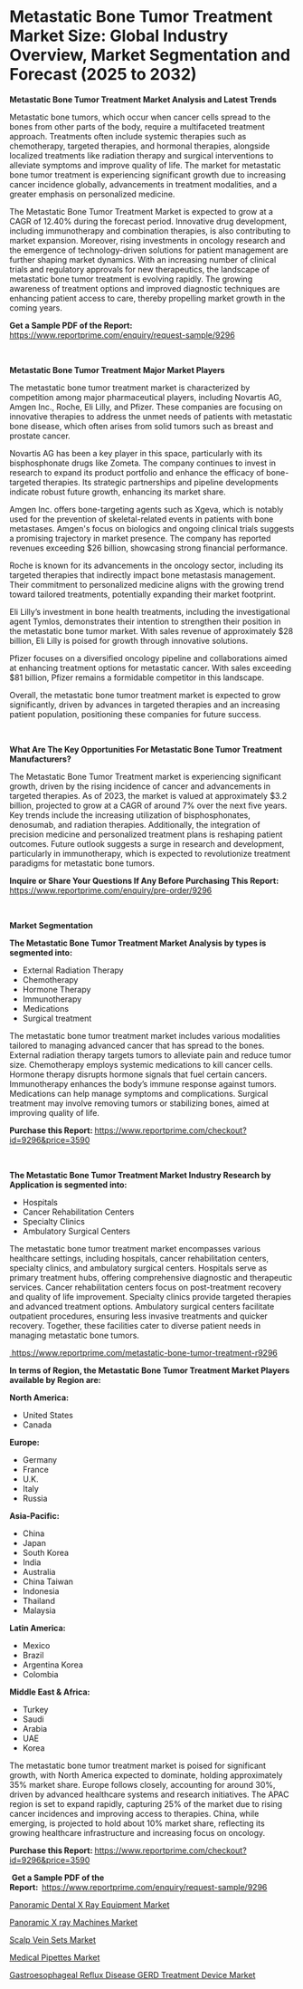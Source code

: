 <p><h1>Metastatic Bone Tumor Treatment Market Size: Global Industry Overview, Market Segmentation and Forecast (2025 to 2032)</h1></p><p><strong>Metastatic Bone Tumor Treatment Market Analysis and Latest Trends</strong></p>
<p><p>Metastatic bone tumors, which occur when cancer cells spread to the bones from other parts of the body, require a multifaceted treatment approach. Treatments often include systemic therapies such as chemotherapy, targeted therapies, and hormonal therapies, alongside localized treatments like radiation therapy and surgical interventions to alleviate symptoms and improve quality of life. The market for metastatic bone tumor treatment is experiencing significant growth due to increasing cancer incidence globally, advancements in treatment modalities, and a greater emphasis on personalized medicine.</p><p>The Metastatic Bone Tumor Treatment Market is expected to grow at a CAGR of 12.40% during the forecast period. Innovative drug development, including immunotherapy and combination therapies, is also contributing to market expansion. Moreover, rising investments in oncology research and the emergence of technology-driven solutions for patient management are further shaping market dynamics. With an increasing number of clinical trials and regulatory approvals for new therapeutics, the landscape of metastatic bone tumor treatment is evolving rapidly. The growing awareness of treatment options and improved diagnostic techniques are enhancing patient access to care, thereby propelling market growth in the coming years.</p></p>
<p><strong>Get a Sample PDF of the Report:&nbsp;</strong> <a href="https://www.reportprime.com/enquiry/request-sample/9296?utm_campaign=100&utm_medium=2&utm_source=Github&utm_content=ia&utm_term=20032025&utm_id=metastatic-bone-tumor-treatment">https://www.reportprime.com/enquiry/request-sample/9296</a></p>
<p>&nbsp;</p>
<p><strong>Metastatic Bone Tumor Treatment Major Market Players</strong></p>
<p><p>The metastatic bone tumor treatment market is characterized by competition among major pharmaceutical players, including Novartis AG, Amgen Inc., Roche, Eli Lilly, and Pfizer. These companies are focusing on innovative therapies to address the unmet needs of patients with metastatic bone disease, which often arises from solid tumors such as breast and prostate cancer.</p><p>Novartis AG has been a key player in this space, particularly with its bisphosphonate drugs like Zometa. The company continues to invest in research to expand its product portfolio and enhance the efficacy of bone-targeted therapies. Its strategic partnerships and pipeline developments indicate robust future growth, enhancing its market share.</p><p>Amgen Inc. offers bone-targeting agents such as Xgeva, which is notably used for the prevention of skeletal-related events in patients with bone metastases. Amgen's focus on biologics and ongoing clinical trials suggests a promising trajectory in market presence. The company has reported revenues exceeding $26 billion, showcasing strong financial performance.</p><p>Roche is known for its advancements in the oncology sector, including its targeted therapies that indirectly impact bone metastasis management. Their commitment to personalized medicine aligns with the growing trend toward tailored treatments, potentially expanding their market footprint.</p><p>Eli Lilly’s investment in bone health treatments, including the investigational agent Tymlos, demonstrates their intention to strengthen their position in the metastatic bone tumor market. With sales revenue of approximately $28 billion, Eli Lilly is poised for growth through innovative solutions.</p><p>Pfizer focuses on a diversified oncology pipeline and collaborations aimed at enhancing treatment options for metastatic cancer. With sales exceeding $81 billion, Pfizer remains a formidable competitor in this landscape.</p><p>Overall, the metastatic bone tumor treatment market is expected to grow significantly, driven by advances in targeted therapies and an increasing patient population, positioning these companies for future success.</p></p>
<p>&nbsp;</p>
<p><strong>What Are The Key Opportunities For Metastatic Bone Tumor Treatment Manufacturers?</strong></p>
<p><p>The Metastatic Bone Tumor Treatment market is experiencing significant growth, driven by the rising incidence of cancer and advancements in targeted therapies. As of 2023, the market is valued at approximately $3.2 billion, projected to grow at a CAGR of around 7% over the next five years. Key trends include the increasing utilization of bisphosphonates, denosumab, and radiation therapies. Additionally, the integration of precision medicine and personalized treatment plans is reshaping patient outcomes. Future outlook suggests a surge in research and development, particularly in immunotherapy, which is expected to revolutionize treatment paradigms for metastatic bone tumors.</p></p>
<p><strong>Inquire or Share Your Questions If Any Before Purchasing This Report:</strong> <a href="https://www.reportprime.com/enquiry/pre-order/9296?utm_campaign=100&utm_medium=2&utm_source=Github&utm_content=ia&utm_term=20032025&utm_id=metastatic-bone-tumor-treatment">https://www.reportprime.com/enquiry/pre-order/9296</a></p>
<p>&nbsp;</p>
<p><strong>Market Segmentation</strong></p>
<p><strong>The Metastatic Bone Tumor Treatment Market Analysis by types is segmented into:</strong></p>
<p><ul><li>External Radiation Therapy</li><li>Chemotherapy</li><li>Hormone Therapy</li><li>Immunotherapy</li><li>Medications</li><li>Surgical treatment</li></ul></p>
<p><p>The metastatic bone tumor treatment market includes various modalities tailored to managing advanced cancer that has spread to the bones. External radiation therapy targets tumors to alleviate pain and reduce tumor size. Chemotherapy employs systemic medications to kill cancer cells. Hormone therapy disrupts hormone signals that fuel certain cancers. Immunotherapy enhances the body’s immune response against tumors. Medications can help manage symptoms and complications. Surgical treatment may involve removing tumors or stabilizing bones, aimed at improving quality of life.</p></p>
<p><strong>Purchase this Report:&nbsp;</strong><a href="https://www.reportprime.com/checkout?id=9296&price=3590&utm_campaign=100&utm_medium=2&utm_source=Github&utm_content=ia&utm_term=20032025&utm_id=metastatic-bone-tumor-treatment">https://www.reportprime.com/checkout?id=9296&price=3590</a></p>
<p>&nbsp;</p>
<p><strong>The Metastatic Bone Tumor Treatment Market Industry Research by Application is segmented into:</strong></p>
<p><ul><li>Hospitals</li><li>Cancer Rehabilitation Centers</li><li>Specialty Clinics</li><li>Ambulatory Surgical Centers</li></ul></p>
<p><p>The metastatic bone tumor treatment market encompasses various healthcare settings, including hospitals, cancer rehabilitation centers, specialty clinics, and ambulatory surgical centers. Hospitals serve as primary treatment hubs, offering comprehensive diagnostic and therapeutic services. Cancer rehabilitation centers focus on post-treatment recovery and quality of life improvement. Specialty clinics provide targeted therapies and advanced treatment options. Ambulatory surgical centers facilitate outpatient procedures, ensuring less invasive treatments and quicker recovery. Together, these facilities cater to diverse patient needs in managing metastatic bone tumors.</p></p>
<p><a href="https://www.reportprime.com/metastatic-bone-tumor-treatment-r9296?utm_campaign=100&utm_medium=2&utm_source=Github&utm_content=ia&utm_term=20032025&utm_id=metastatic-bone-tumor-treatment">&nbsp;https://www.reportprime.com/metastatic-bone-tumor-treatment-r9296</a></p>
<p><strong>In terms of Region, the Metastatic Bone Tumor Treatment Market Players available by Region are:</strong></p>
<p>
    <p> <strong> North America: </strong>
        <ul>
            <li>United States</li>
            <li>Canada</li>
        </ul>
        </p> 
    <p> <strong> Europe: </strong>
        <ul>
            <li>Germany</li>
            <li>France</li>
            <li>U.K.</li>
            <li>Italy</li>
            <li>Russia</li>
        </ul>
        </p> 
    <p> <strong> Asia-Pacific: </strong>
        <ul>
            <li>China</li>
            <li>Japan</li>
            <li>South Korea</li>
            <li>India</li>
            <li>Australia</li>
            <li>China Taiwan</li>
            <li>Indonesia</li>
            <li>Thailand</li>
            <li>Malaysia</li>
        </ul>
        </p> 
    <p> <strong> Latin America: </strong>
        <ul>
            <li>Mexico</li>
            <li>Brazil</li>
            <li>Argentina Korea</li>
            <li>Colombia</li>
        </ul>
        </p> 
    <p> <strong> Middle East & Africa: </strong>
        <ul>
            <li>Turkey</li>
            <li>Saudi</li>
            <li>Arabia</li>
            <li>UAE</li>
            <li>Korea</li>
        </ul>
    </p>
    </p>
<p><p>The metastatic bone tumor treatment market is poised for significant growth, with North America expected to dominate, holding approximately 35% market share. Europe follows closely, accounting for around 30%, driven by advanced healthcare systems and research initiatives. The APAC region is set to expand rapidly, capturing 25% of the market due to rising cancer incidences and improving access to therapies. China, while emerging, is projected to hold about 10% market share, reflecting its growing healthcare infrastructure and increasing focus on oncology.</p></p>
<p><strong>Purchase this Report: </strong><a href="https://www.reportprime.com/checkout?id=9296&price=3590&utm_campaign=100&utm_medium=2&utm_source=Github&utm_content=ia&utm_term=20032025&utm_id=metastatic-bone-tumor-treatment">https://www.reportprime.com/checkout?id=9296&price=3590</a></p>
<p>&nbsp;<strong>Get a Sample PDF of the Report:&nbsp;&nbsp;</strong><a href="https://www.reportprime.com/enquiry/request-sample/9296?utm_campaign=100&utm_medium=2&utm_source=Github&utm_content=ia&utm_term=20032025&utm_id=metastatic-bone-tumor-treatment">https://www.reportprime.com/enquiry/request-sample/9296</a></p>
<p><strong></strong></p>
<p><p><a href="https://github.com/kadutjoelly83/Market-Research-Report-List-1/blob/main/panoramic-dental-x-ray-equipment-market.md?utm_campaign=100&utm_medium=2&utm_source=Github&utm_content=ia&utm_term=20032025&utm_id=metastatic-bone-tumor-treatment">Panoramic Dental X Ray Equipment Market</a></p><p><a href="https://github.com/snaikraso/Market-Research-Report-List-1/blob/main/panoramic-x-ray-machines-market.md?utm_campaign=100&utm_medium=2&utm_source=Github&utm_content=ia&utm_term=20032025&utm_id=metastatic-bone-tumor-treatment">Panoramic X ray Machines Market</a></p><p><a href="https://github.com/ilanarohalgh/Market-Research-Report-List-1/blob/main/scalp-vein-sets-market.md?utm_campaign=100&utm_medium=2&utm_source=Github&utm_content=ia&utm_term=20032025&utm_id=metastatic-bone-tumor-treatment">Scalp Vein Sets Market</a></p><p><a href="https://github.com/frodanlert/Market-Research-Report-List-1/blob/main/medical-pipettes-market.md?utm_campaign=100&utm_medium=2&utm_source=Github&utm_content=ia&utm_term=20032025&utm_id=metastatic-bone-tumor-treatment">Medical Pipettes Market</a></p><p><a href="https://github.com/iperitvik8/Market-Research-Report-List-1/blob/main/gastroesophageal-reflux-disease-gerd-treatment-device-market.md?utm_campaign=100&utm_medium=2&utm_source=Github&utm_content=ia&utm_term=20032025&utm_id=metastatic-bone-tumor-treatment">Gastroesophageal Reflux Disease GERD Treatment Device Market</a></p></p>